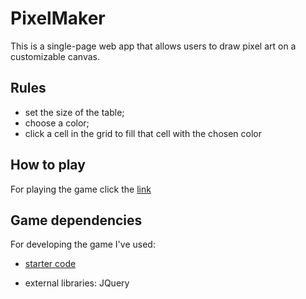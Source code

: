 # PixelMaker
This is a single-page web app that allows users to draw pixel art on a customizable canvas.


## Rules

* set the size of the table;
* choose a color;
* click a cell in the grid to fill that cell with the chosen color


## How to play

For playing the game click the [link](https://krisrud.github.io/PixelMaker/)


## Game dependencies

For developing the game I've used:

* [starter code](https://github.com/udacity/project-pixel-art-maker-starter)

* external libraries: JQuery
